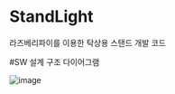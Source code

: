 # StandLight
라즈베리파이를 이용한 탁상용 스탠드 개발 코드

#SW 설계 구조 다이어그램

![image](https://user-images.githubusercontent.com/91487566/190301449-7460d0d9-766e-4df3-b6f6-7cc01508e04f.png)
